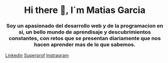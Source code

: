 <div align="center">
  <h1 align="center">Hi there 👋, I´m Matias Garcia</h1>
  <h3 align="center">
    Soy un apasionado del desarrollo web y de la programacion en si, un bello mundo de aprendisaje y descubrimientos constantes, con retos que se presentan diariamente que nos hacen aprender mas de lo que sabemos.
  </h3>
</div>

<div>
  <a href="https://www.linkedin.com/in/matias-garcia-palacios/" target="_blank">Linkedin</a>
  <a href="https://www.superprof.com.ar/estudiante-base-area-del-palomar-como-tecnico-electronico-con-certificado-programacion-web-python-hace-mas.html" target="_blank">Superprof</a>
  <a href="https://www.instagram.com/the_mati_19/" target="_blank">Instragram</a>
</div>
